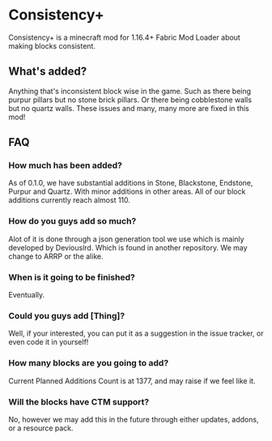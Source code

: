 # Consistency+

Consistency+ is a minecraft mod for 1.16.4+ Fabric Mod Loader about making blocks consistent. 

## What's added?

Anything that's inconsistent block wise in the game. Such as there being purpur pillars but no stone brick pillars. Or there being cobblestone walls but no quartz walls. These issues and many, many more are fixed in this mod!

## FAQ

### How much has been added?
As of 0.1.0, we have substantial additions in Stone, Blackstone, Endstone, Purpur and Quartz. With minor additions in other areas. All of our block additions currently reach almost 110.

### How do you guys add so much?
Alot of it is done through a json generation tool we use which is mainly developed by Deviouslrd. Which is found in another repository. We may change to ARRP or the alike.

### When is it going to be finished?
Eventually.

### Could you guys add [Thing]?
Well, if your interested, you can put it as a suggestion in the issue tracker, or even code it in yourself!

### How many blocks are you going to add?
Current Planned Additions Count is at 1377, and may raise if we feel like it.

### Will the blocks have CTM support?
No, however we may add this in the future through either updates, addons, or a resource pack. 


